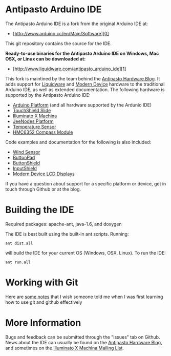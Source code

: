 Antipasto Arduino IDE
=====================

The Antipasto Arduino IDE is a fork from the original Arduino IDE at:

* [http://www.arduino.cc/en/Main/Software][0]

This git repository contains the source for the IDE.

**Ready-to-use binaries for the Antipasto Arduino IDE on Windows, Mac OSX,
or Linux can be downloaded at:**

* [http://www.liquidware.com/antipasto_arduino_ide][1]

This fork is maintined by the team behind the [Antipasto Hardware Blog][6]. It
adds support for [Liquidware][7] and [Modern Device][8] hardware to the traditional Arduino IDE, as well as extended documentation.  The following hardware
is supported by the Antipasto Arduino IDE:

* [Arduino Platform][2] (and all hardware supported by the Ardunio IDE)
* [TouchShield Slide][3]
* [Illuminato X Machina][4]
* [JeeNodes Platform][9]
* [Temperature Sensor][10]
* [HMC6352 Compass Module][11]

Code examples and documentation for the following is also included:

* [Wind Sensor][12]
* [ButtonPad][13]
* [ButtonShield][14]
* [InputShield][15]
* [Modern Device LCD Displays][16]

If you have a question about support for a specific platform or device, get
in touch through Github or at the blog.

Building the IDE
================

Required packages: apache-ant, java-1.6, and doxygen

The IDE is best built using the built-in ant scripts.  Running:

    ant dist.all

will build the IDE for your current OS (Windows, OSX, Linux).  To run the IDE:

    ant run.all


Working with Git
================

Here are [some notes][17] that I wish someone told me when I was first learning how to use git and github effectively 

More Information
================

Bugs and feedback can be submitted through the "Issues" tab on Github.  News
about the IDE can usually be found on the [Antipasto Hardware Blog][6], and
sometimes on the [Illuminato X Machina Mailing List][5].

[0]: http://www.arduino.cc/en/Main/Software "Arduino IDE"
[1]: http://www.liquidware.com/antipasto_arduino_ide "Antipasto Arduino IDE"
[2]: http://www.liquidware.com/shop/show/ARD/Arduino+Duemilanove "Arduino Duemilanove at Liquidware"
[3]: http://www.liquidware.com/shop/show/TSL/TouchShield+Slide "TouchShield Slide at Liquidware"
[4]: http://www.liquidware.com/shop/show/IXM/Illuminato+X+Machina "Illuminato X Machina at Liquidware"
[5]: http://groups.google.com/group/illuminato?hl=en "Illuminato X Machina Mailing List"
[6]: http://antipastohw.blogspot.com/ "Antipasto Hardware Blog"
[7]: http://www.liquidware.com
[8]: http://www.moderndevice.com
[9]: http://www.moderndevice.com/products/jeenode-kit
[10]: http://www.moderndevice.com/products/tmp421-temperature-sensor
[11]: http://www.moderndevice.com/products/hmc6352-breakout-compass-sensor
[12]: http://www.moderndevice.com/products/wind-sensor
[13]: http://www.liquidware.com/shop/show/BUTP/ButtonPad
[14]: http://www.liquidware.com/shop/show/BUT/ButtonShield
[15]: http://www.liquidware.com/shop/show/INPT/InputShield
[16]: http://www.moderndevice.com/collections/displays
[17]: http://wiki.github.com/liquidware/antipasto_arduino
